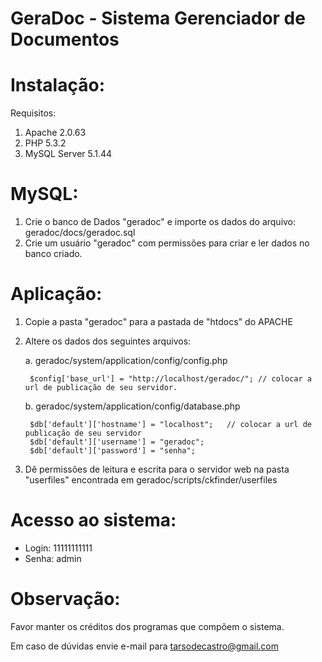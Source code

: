 GeraDoc - Sistema Gerenciador de Documentos
===========================================

Instalação:
===================================

Requisitos:

1. Apache 2.0.63
2. PHP 5.3.2
3. MySQL Server 5.1.44


MySQL:
===================================

1. Crie o banco de Dados "geradoc" e importe os dados do arquivo: geradoc/docs/geradoc.sql
2. Crie um usuário "geradoc" com permissões para criar e ler dados no banco criado.


Aplicação:
===================================

1. Copie a pasta "geradoc" para a pastada de "htdocs" do APACHE

2. Altere os dados dos seguintes arquivos:

	a. geradoc/system/application/config/config.php
	
		$config['base_url']	= "http://localhost/geradoc/"; // colocar a url de publicação de seu servidor.

	b. geradoc/system/application/config/database.php

		$db['default']['hostname'] = "localhost"; 	// colocar a url de publicação de seu servidor
		$db['default']['username'] = "geradoc";		
		$db['default']['password'] = "senha";
	
3. Dê permissões de leitura e escrita para o servidor web na pasta "userfiles" encontrada em geradoc/scripts/ckfinder/userfiles


Acesso ao sistema:
===================================

* Login: 11111111111  
* Senha: admin  


Observação:
===================================

Favor manter os créditos dos programas que compõem o sistema.

Em caso de dúvidas envie e-mail para tarsodecastro@gmail.com

